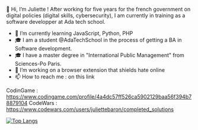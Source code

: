 👋 Hi, I’m Juliette !
After working for five years for the french government on digital policies (digital skills, cybersecurity), I am currently in training as a software developper at Ada tech school.

- 🌱 I’m currently learning JavaScript, Python, PHP
- 🎓 I am a student @AdaTechSchool in the process of getting a BA in Software development.
- 🎓 I have a master degree in "International Public Management" from Sciences-Po Paris.
- 👀 I’m working on a browser extension that shields hate online
- 📫 How to reach me : on this link  

CodinGame : https://www.codingame.com/profile/4a4dc57ff526ca5902129baa56f394b78879104
CodeWars : https://www.codewars.com/users/juliettebaron/completed_solutions

[![Top Langs](https://github-readme-stats.vercel.app/api/top-langs/?username=norab273&layout=compact)](https://github.com/norab273/github-readme-stats)

